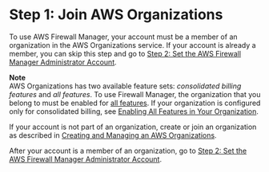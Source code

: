# Step 1: Join AWS Organizations<a name="join-aws-orgs"></a>

To use AWS Firewall Manager, your account must be a member of an organization in the AWS Organizations service\. If your account is already a member, you can skip this step and go to [Step 2: Set the AWS Firewall Manager Administrator Account](enable-integration.md)\.

**Note**  
AWS Organizations has two available feature sets: *consolidated billing features* and *all features*\. To use Firewall Manager, the organization that you belong to must be enabled for [all features](https://docs.aws.amazon.com/organizations/latest/userguide/orgs_getting-started_concepts.html#feature-set)\. If your organization is configured only for consolidated billing, see [Enabling All Features in Your Organization](https://docs.aws.amazon.com/organizations/latest/userguide/orgs_manage_org_support-all-features.html)\.

If your account is not part of an organization, create or join an organization as described in [Creating and Managing an AWS Organizations](https://docs.aws.amazon.com/organizations/latest/userguide/orgs_manage_org.html)\.

After your account is a member of an organization, go to [Step 2: Set the AWS Firewall Manager Administrator Account](enable-integration.md)\.
